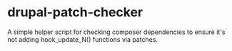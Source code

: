 # drupal-patch-checker

A simple helper script for checking composer dependencies to ensure it's not adding hook_update_N() functions via patches.
